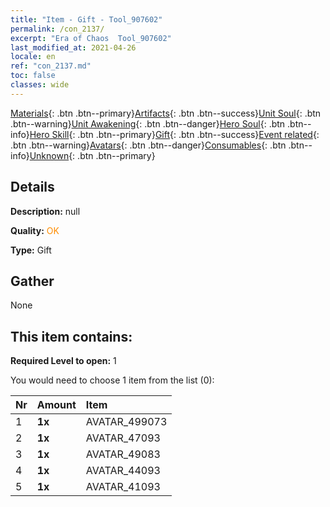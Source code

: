 ```yaml
---
title: "Item - Gift - Tool_907602"
permalink: /con_2137/
excerpt: "Era of Chaos  Tool_907602"
last_modified_at: 2021-04-26
locale: en
ref: "con_2137.md"
toc: false
classes: wide
---
```

 [Materials](/Items/){: .btn .btn--primary}[Artifacts](/Items/Artifacts/){: .btn .btn--success}[Unit Soul](/Items/UnitSoul/){: .btn .btn--warning}[Unit Awakening](/Items/UnitAwakening/){: .btn .btn--danger}[Hero Soul](/Items/HeroSoul/){: .btn .btn--info}[Hero Skill](/Items/HeroSkill/){: .btn .btn--primary}[Gift](/Items/Gift/){: .btn .btn--success}[Event related](/Items/Events/){: .btn .btn--warning}[Avatars](/Items/Avatars/){: .btn .btn--danger}[Consumables](/Items/Consumables/){: .btn .btn--info}[Unknown](/Items/Unknown/){: .btn .btn--primary}

## Details
 **Description:** null

 **Quality:** <span style="color: #FF8C00">OK</span>

 **Type:** Gift

## Gather

  None

## This item contains:

 **Required Level to open:** 1

 You would need to choose 1 item from the list (0):

  | Nr | Amount |     Item    |
  |:---|:-------|:------------|
  | 1 |  **1x** | AVATAR_499073 |  | 
  | 2 |  **1x** | AVATAR_47093 |  | 
  | 3 |  **1x** | AVATAR_49083 |  | 
  | 4 |  **1x** | AVATAR_44093 |  | 
  | 5 |  **1x** | AVATAR_41093 |  | 
